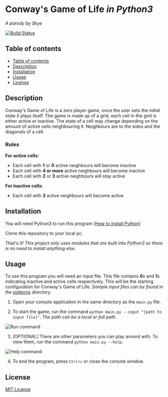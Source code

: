 # Conway's Game of Life _in Python3_
_A parody by Skye_

[![Build Status](https://travis-ci.com/FlamboD/AppFactoryCodeKatas.svg?branch=main)](https://travis-ci.com/FlamboD/AppFactoryCodeKatas)

<a id="tableOfContents"></a>
## Table of contents
- [Table of contents](#tableOfContents)
- [Description](#description)
- [Installation](#installation)
- [Usage](#usage)
- [License](#license)


<a id="description"></a>
## Description
Conway's Game of Life is a zero player game, once the user sets the initial state it plays itself.
The game is made up of a grid, each cell in the grid is either active or inactive. The state of a cell may change depending on the amount of active cells neighbouring it.  Neighbours are to the sides and the diagonals of a cell.

### Rules
**For active cells:**
- Each cell with **1** or **0** active neighbours will become inactive
- Each cell with **4 or more** active neighbours will become inactive
- Each cell with **2** or **3** active neighbours will stay active

**For inactive cells:**
- Each cell with **3** active neighbours will become active

<a id="installation"></a>
## Installation
You will need Python3 to run this program ([How to install Python](https://www.ics.uci.edu/~pattis/common/handouts/pythoneclipsejava/python.html))

Clone this repository to your local pc.

_That's it! This project only uses modules that are built into Python3 so there is no need to install anything else._

<a id="usage"></a>
## Usage
To use this program you will need an input file. This file contains **0**s  and **1**s indicating inactive and active cells respectively. This will be the starting configuration for Conway's Game of Life. _Sample input files can be found in the [patterns](patterns) directory._

1) Open your console application in the same directory as the `main.py` file.

2) To start the game, run the command `python main.py --input "[path to input file]"`. _The path can be a local or full path._

![Run command](https://imgur.com/z9DR4JU.gif)

3) _[OPTIONAL]_ There are other parameters you can play around with.
To view them, run the command `python main.py --help`.

![Help command](https://image.prntscr.com/image/zb7XkIX7RruIxIxQxv458w.png)

4) To end the program, press `Ctrl+c` or close the console window.

<a id="license"></a>
## License
[MIT License](LICENSE.md)


